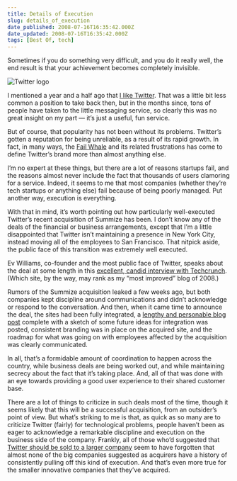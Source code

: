 ```yaml
---
title: Details of Execution
slug: details_of_execution
date_published: 2008-07-16T16:35:42.000Z
date_updated: 2008-07-16T16:35:42.000Z
tags: [Best Of, tech]
---
```


Sometimes if you do something very difficult, and you do it really well, the end result is that your achievement becomes completely invisible.

![Twitter logo](https://cdn.glitch.global/d45aff89-36ba-46db-8c7c-3da7c8a93931/twitter.png?v=1674101812607)

I mentioned a year and a half ago that [I like Twitter](/2007/02/consider-twitte.html). That was a little bit less common a position to take back then, but in the months since, tons of people have taken to the little messaging service, so clearly this was no great insight on my part — it’s just a useful, fun service.

But of course, that popularity has not been without its problems. Twitter’s gotten a reputation for being unreliable, as a result of its rapid growth. In fact, in many ways, the [Fail Whale](http://buzzfeed.com/buth/fail-whale) and its related frustrations has come to define Twitter’s brand more than almost anything else.

I’m no expert at these things, but there are a lot of reasons startups fail, and the reasons almost never include the fact that thousands of users clamoring for a service. Indeed, it seems to me that most companies (whether they’re tech startups or anything else) fail because of being poorly managed. Put another way, execution is everything.

With that in mind, it’s worth pointing out how particularly well-executed Twitter’s recent acquisition of Summize has been. I don’t know any of the deals of the financial or business arrangements, except that I’m a little disappointed that Twitter isn’t maintaining a presence in New York City, instead moving all of the employees to San Francisco. That nitpick aside, the public face of this transition was extremely well executed.

Ev Williams, co-founder and the most public face of Twitter, speaks about the deal at some length in this [excellent, candid interview with Techcrunch](http://www.techcrunch.com/2008/07/15/interview-with-evan-william-summize-acquisition-api-issues-and-their-revenue-model/). (Which site, by the way, may rank as my “most improved” blog of 2008.)

Rumors of the Summize acquisition leaked a few weeks ago, but both companies kept discipline around communications and didn’t acknowledge or respond to the conversation. And then, when it came time to announce the deal, the sites had been fully integrated, a [lengthy and personable blog post](http://blog.twitter.com/2008/07/finding-perfect-match.html) complete with a sketch of some future ideas for integration was posted, consistent branding was in place on the acquired site, and the roadmap for what was going on with employees affected by the acquisition was clearly communicated.

In all, that’s a formidable amount of coordination to happen across the country, while business deals are being worked out, and while maintaining secrecy about the fact that it’s taking place. And, all of that was done with an eye towards providing a good user experience to their shared customer base.

There are a lot of things to criticize in such deals most of the time, though it seems likely that this will be a successful acquisition, from an outsider’s point of view. But what’s striking to me is that, as quick as so many are to criticize Twitter (fairly) for technological problems, people haven’t been as eager to acknowledge a remarkable discipline and execution on the business side of the company. Frankly, all of those who’d suggested that [Twitter should be sold to a larger company](http://www.google.com/search?q=%22should+buy+twitter%22) seem to have forgotten that almost none of the big companies suggested as acquirers have a history of consistently pulling off this kind of execution. And that’s even more true for the smaller innovative companies that they’ve acquired.
